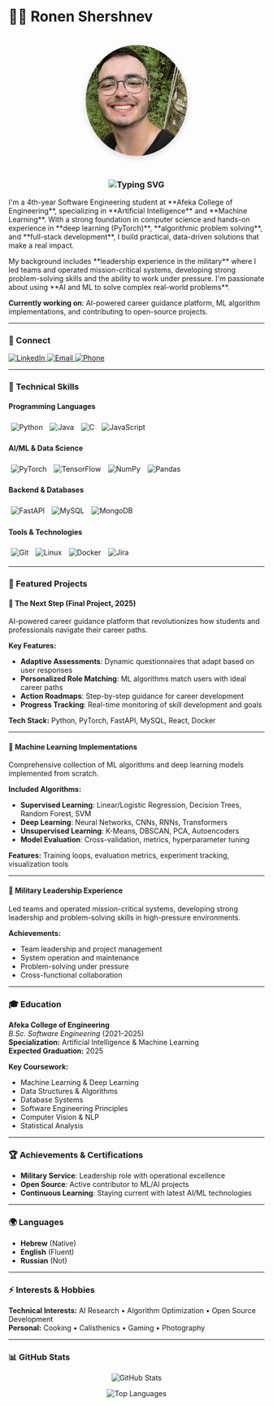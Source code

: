 # 👨‍💻 Ronen Shershnev

<div align="center">
  <img src="Screenshot 2025-09-18 at 18.10.25.png" alt="Ronen Shershnev" width="200" style="border-radius: 50%; margin: 20px 0; transition: transform 0.3s ease, box-shadow 0.3s ease; box-shadow: 0 4px 12px rgba(0,0,0,0.15);" onmouseover="this.style.transform='scale(1.05)'; this.style.boxShadow='0 8px 25px rgba(0,0,0,0.25)'" onmouseout="this.style.transform='scale(1)'; this.style.boxShadow='0 4px 12px rgba(0,0,0,0.15)'">
</div>

<h3 align="center">
  <img src="https://readme-typing-svg.demolab.com?font=Fira+Code&size=22&duration=2000&pause=1000&color=2D9CDB&center=true&vCenter=true&width=600&lines=Software+Engineer+%7C+AI+%26+ML+%7C+Problem+Solver" alt="Typing SVG" />
</h3>

<div style="opacity: 0; animation: fadeIn 1s ease-in-out 0.5s forwards;">
  <p>I'm a 4th-year Software Engineering student at **Afeka College of Engineering**, specializing in **Artificial Intelligence** and **Machine Learning**. With a strong foundation in computer science and hands-on experience in **deep learning (PyTorch)**, **algorithmic problem solving**, and **full-stack development**, I build practical, data-driven solutions that make a real impact.</p>
  
  <p>My background includes **leadership experience in the military** where I led teams and operated mission-critical systems, developing strong problem-solving skills and the ability to work under pressure. I'm passionate about using **AI and ML to solve complex real-world problems**.</p>
  
  <p><strong>Currently working on</strong>: AI-powered career guidance platform, ML algorithm implementations, and contributing to open-source projects.</p>
</div>

<style>
  @keyframes fadeIn {
    from { opacity: 0; transform: translateY(20px); }
    to { opacity: 1; transform: translateY(0); }
  }
</style>

---

### 🔗 Connect

<p align="left">
  <a href="https://www.linkedin.com/in/ronen-shershnev-079b88382/">
    <img alt="LinkedIn" title="Connect on LinkedIn" src="https://custom-icon-badges.demolab.com/badge/-LinkedIn-blue?style=for-the-badge&logo=linkedin&logoColor=white"/>
  </a>
  <a href="mailto:xendone1@gmail.com">
    <img alt="Email" title="Email me" src="https://custom-icon-badges.demolab.com/badge/-Email-red?style=for-the-badge&logo=gmail&logoColor=white"/>
  </a>
  <a href="tel:+972523529065">
    <img alt="Phone" title="Call me" src="https://custom-icon-badges.demolab.com/badge/-Phone-green?style=for-the-badge&logo=phone&logoColor=white"/>
  </a>
</p>

---

### 🧰 Technical Skills

#### **Programming Languages**
<p align="left">
  <img alt="Python" width="30px" src="https://cdn.jsdelivr.net/gh/devicons/devicon/icons/python/python-original.svg" style="transition: transform 0.2s ease; margin: 5px;" onmouseover="this.style.transform='translateY(-3px)'" onmouseout="this.style.transform='translateY(0)'"/>
  <img alt="Java" width="30px" src="https://cdn.jsdelivr.net/gh/devicons/devicon/icons/java/java-original.svg" style="transition: transform 0.2s ease; margin: 5px;" onmouseover="this.style.transform='translateY(-3px)'" onmouseout="this.style.transform='translateY(0)'"/>
  <img alt="C" width="30px" src="https://cdn.jsdelivr.net/gh/devicons/devicon/icons/c/c-original.svg" style="transition: transform 0.2s ease; margin: 5px;" onmouseover="this.style.transform='translateY(-3px)'" onmouseout="this.style.transform='translateY(0)'"/>
  <img alt="JavaScript" width="30px" src="https://cdn.jsdelivr.net/gh/devicons/devicon/icons/javascript/javascript-original.svg" style="transition: transform 0.2s ease; margin: 5px;" onmouseover="this.style.transform='translateY(-3px)'" onmouseout="this.style.transform='translateY(0)'"/>
</p>

#### **AI/ML & Data Science**
<p align="left">
  <img alt="PyTorch" width="30px" src="https://cdn.jsdelivr.net/gh/devicons/devicon/icons/pytorch/pytorch-original.svg" style="transition: transform 0.2s ease; margin: 5px;" onmouseover="this.style.transform='translateY(-3px)'" onmouseout="this.style.transform='translateY(0)'"/>
  <img alt="TensorFlow" width="30px" src="https://cdn.jsdelivr.net/gh/devicons/devicon/icons/tensorflow/tensorflow-original.svg" style="transition: transform 0.2s ease; margin: 5px;" onmouseover="this.style.transform='translateY(-3px)'" onmouseout="this.style.transform='translateY(0)'"/>
  <img alt="NumPy" width="30px" src="https://cdn.jsdelivr.net/gh/devicons/devicon/icons/numpy/numpy-original.svg" style="transition: transform 0.2s ease; margin: 5px;" onmouseover="this.style.transform='translateY(-3px)'" onmouseout="this.style.transform='translateY(0)'"/>
  <img alt="Pandas" width="30px" src="https://cdn.jsdelivr.net/gh/devicons/devicon/icons/pandas/pandas-original.svg" style="transition: transform 0.2s ease; margin: 5px;" onmouseover="this.style.transform='translateY(-3px)'" onmouseout="this.style.transform='translateY(0)'"/>
</p>

#### **Backend & Databases**
<p align="left">
  <img alt="FastAPI" width="30px" src="https://cdn.jsdelivr.net/gh/devicons/devicon/icons/fastapi/fastapi-original.svg" style="transition: transform 0.2s ease; margin: 5px;" onmouseover="this.style.transform='translateY(-3px)'" onmouseout="this.style.transform='translateY(0)'"/>
  <img alt="MySQL" width="30px" src="https://cdn.jsdelivr.net/gh/devicons/devicon/icons/mysql/mysql-original.svg" style="transition: transform 0.2s ease; margin: 5px;" onmouseover="this.style.transform='translateY(-3px)'" onmouseout="this.style.transform='translateY(0)'"/>
  <img alt="MongoDB" width="30px" src="https://cdn.jsdelivr.net/gh/devicons/devicon/icons/mongodb/mongodb-original.svg" style="transition: transform 0.2s ease; margin: 5px;" onmouseover="this.style.transform='translateY(-3px)'" onmouseout="this.style.transform='translateY(0)'"/>
</p>

#### **Tools & Technologies**
<p align="left">
  <img alt="Git" width="30px" src="https://cdn.jsdelivr.net/gh/devicons/devicon/icons/git/git-original.svg" style="transition: transform 0.2s ease; margin: 5px;" onmouseover="this.style.transform='translateY(-3px)'" onmouseout="this.style.transform='translateY(0)'"/>
  <img alt="Linux" width="30px" src="https://cdn.jsdelivr.net/gh/devicons/devicon/icons/linux/linux-original.svg" style="transition: transform 0.2s ease; margin: 5px;" onmouseover="this.style.transform='translateY(-3px)'" onmouseout="this.style.transform='translateY(0)'"/>
  <img alt="Docker" width="30px" src="https://cdn.jsdelivr.net/gh/devicons/devicon/icons/docker/docker-original.svg" style="transition: transform 0.2s ease; margin: 5px;" onmouseover="this.style.transform='translateY(-3px)'" onmouseout="this.style.transform='translateY(0)'"/>
  <img alt="Jira" width="30px" src="https://cdn.jsdelivr.net/gh/devicons/devicon/icons/jira/jira-original.svg" style="transition: transform 0.2s ease; margin: 5px;" onmouseover="this.style.transform='translateY(-3px)'" onmouseout="this.style.transform='translateY(0)'"/>
</p>

---

### 📌 Featured Projects

#### **🎯 The Next Step (Final Project, 2025)**
AI-powered career guidance platform that revolutionizes how students and professionals navigate their career paths.

**Key Features:**
- **Adaptive Assessments**: Dynamic questionnaires that adapt based on user responses
- **Personalized Role Matching**: ML algorithms match users with ideal career paths
- **Action Roadmaps**: Step-by-step guidance for career development
- **Progress Tracking**: Real-time monitoring of skill development and goals

**Tech Stack:** Python, PyTorch, FastAPI, MySQL, React, Docker

---

#### **🤖 Machine Learning Implementations**
Comprehensive collection of ML algorithms and deep learning models implemented from scratch.

**Included Algorithms:**
- **Supervised Learning**: Linear/Logistic Regression, Decision Trees, Random Forest, SVM
- **Deep Learning**: Neural Networks, CNNs, RNNs, Transformers
- **Unsupervised Learning**: K-Means, DBSCAN, PCA, Autoencoders
- **Model Evaluation**: Cross-validation, metrics, hyperparameter tuning

**Features:** Training loops, evaluation metrics, experiment tracking, visualization tools

---

#### **💼 Military Leadership Experience**
Led teams and operated mission-critical systems, developing strong leadership and problem-solving skills in high-pressure environments.

**Achievements:**
- Team leadership and project management
- System operation and maintenance
- Problem-solving under pressure
- Cross-functional collaboration

---

### 🎓 Education

**Afeka College of Engineering**  
*B.Sc. Software Engineering* (2021-2025)  
**Specialization:** Artificial Intelligence & Machine Learning  
 **Expected Graduation:** 2025

**Key Coursework:**
- Machine Learning & Deep Learning
- Data Structures & Algorithms
- Database Systems
- Software Engineering Principles
- Computer Vision & NLP
- Statistical Analysis

---

### 🏆 Achievements & Certifications

- **Military Service**: Leadership role with operational excellence
- **Open Source**: Active contributor to ML/AI projects
- **Continuous Learning**: Staying current with latest AI/ML technologies

---

### 🌍 Languages

- **Hebrew** (Native)  
- **English** (Fluent)  
- **Russian** (Not)  

---

### ⚡ Interests & Hobbies

**Technical Interests:** AI Research • Algorithm Optimization • Open Source Development  
**Personal:** Cooking • Calisthenics • Gaming • Photography

---

### 📊 GitHub Stats

<p align="center">
  <img src="https://github-readme-stats.vercel.app/api?username=hederkosher&show_icons=true&theme=radical&hide_border=true&count_private=true" alt="GitHub Stats" />
</p>

<p align="center">
  <img src="https://github-readme-stats.vercel.app/api/top-langs/?username=hederkosher&layout=compact&theme=radical&hide_border=true" alt="Top Languages" />
</p>